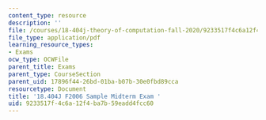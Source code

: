 ```yaml
---
content_type: resource
description: ''
file: /courses/18-404j-theory-of-computation-fall-2020/9233517f4c6a12f4ba7b59eadd4fcc60_MIT18_404f20_mid06.pdf
file_type: application/pdf
learning_resource_types:
- Exams
ocw_type: OCWFile
parent_title: Exams
parent_type: CourseSection
parent_uid: 17896f44-26bd-01ba-b07b-30e0fbd89cca
resourcetype: Document
title: '18.404J F2006 Sample Midterm Exam '
uid: 9233517f-4c6a-12f4-ba7b-59eadd4fcc60
---
```

